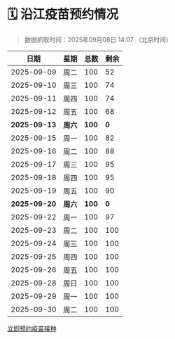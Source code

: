 # 🗓️ 沿江疫苗预约情况

> 数据抓取时间：2025年09月08日 14:07 （北京时间）

| 日期 | 星期 | 总数 | 剩余 |
|------|------|------|------|
| 2025-09-09 | 周二 | 100 | 52 |
| 2025-09-10 | 周三 | 100 | 74 |
| 2025-09-11 | 周四 | 100 | 74 |
| 2025-09-12 | 周五 | 100 | 68 |
| **2025-09-13** | **周六** | **100** | **0** |
| 2025-09-15 | 周一 | 100 | 82 |
| 2025-09-16 | 周二 | 100 | 88 |
| 2025-09-17 | 周三 | 100 | 95 |
| 2025-09-18 | 周四 | 100 | 95 |
| 2025-09-19 | 周五 | 100 | 90 |
| **2025-09-20** | **周六** | **100** | **0** |
| 2025-09-22 | 周一 | 100 | 97 |
| 2025-09-23 | 周二 | 100 | 100 |
| 2025-09-24 | 周三 | 100 | 100 |
| 2025-09-25 | 周四 | 100 | 100 |
| 2025-09-26 | 周五 | 100 | 100 |
| 2025-09-28 | 周日 | 100 | 100 |
| 2025-09-29 | 周一 | 100 | 100 |
| 2025-09-30 | 周二 | 100 | 100 |


<div class="button-container">
<a class="btn" href="http://yfzweb.ishequ.net/#/login" target="_blank">立即预约疫苗接种</a>
</div>
